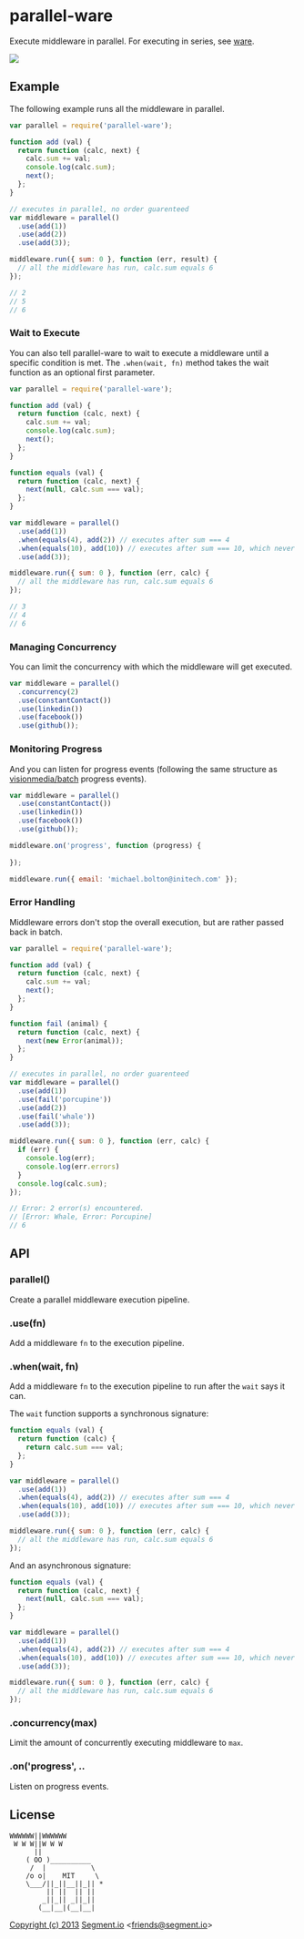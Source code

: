# parallel-ware

  Execute middleware in parallel. For executing in series, see [ware](https://github.com/segmentio/ware). 

![](https://travis-ci.org/segmentio/parallel-ware.png?branch=master)

## Example

The following example runs all the middleware in parallel.

```js
var parallel = require('parallel-ware');

function add (val) {
  return function (calc, next) {
    calc.sum += val;
    console.log(calc.sum);
    next();
  };
}

// executes in parallel, no order guarenteed
var middleware = parallel()
  .use(add(1))
  .use(add(2))
  .use(add(3));

middleware.run({ sum: 0 }, function (err, result) {
  // all the middleware has run, calc.sum equals 6
});

// 2
// 5
// 6
```

### Wait to Execute

You can also tell parallel-ware to wait to execute a middleware until a specific condition is met. The `.when(wait, fn)` method takes the wait function as an optional first parameter.

```js
var parallel = require('parallel-ware');

function add (val) {
  return function (calc, next) {
    calc.sum += val;
    console.log(calc.sum);
    next();
  };
}

function equals (val) {
  return function (calc, next) {
    next(null, calc.sum === val);
  };
}

var middleware = parallel()
  .use(add(1))
  .when(equals(4), add(2)) // executes after sum === 4
  .when(equals(10), add(10)) // executes after sum === 10, which never happens
  .use(add(3));

middleware.run({ sum: 0 }, function (err, calc) {
  // all the middleware has run, calc.sum equals 6
});

// 3
// 4
// 6
```

### Managing Concurrency

You can limit the concurrency with which the middleware will get executed.

```js
var middleware = parallel()
  .concurrency(2)
  .use(constantContact())
  .use(linkedin())
  .use(facebook())
  .use(github());
```

### Monitoring Progress

And you can listen for progress events (following the same structure as [visionmedia/batch](https://github.com/visionmedia/batch) progress events).

```js
var middleware = parallel()
  .use(constantContact())
  .use(linkedin())
  .use(facebook())
  .use(github());

middleware.on('progress', function (progress) {
  
});

middleware.run({ email: 'michael.bolton@initech.com' });
```

### Error Handling

Middleware errors don't stop the overall execution, but are rather passed back in batch.

```js
var parallel = require('parallel-ware');

function add (val) {
  return function (calc, next) {
    calc.sum += val;
    next();
  };
}

function fail (animal) {
  return function (calc, next) {
    next(new Error(animal));
  };
}

// executes in parallel, no order guarenteed
var middleware = parallel()
  .use(add(1))
  .use(fail('porcupine'))
  .use(add(2))
  .use(fail('whale'))
  .use(add(3));

middleware.run({ sum: 0 }, function (err, calc) {
  if (err) {
    console.log(err);
    console.log(err.errors)
  }
  console.log(calc.sum);
});

// Error: 2 error(s) encountered.
// [Error: Whale, Error: Porcupine]
// 6
```

## API

### parallel()

  Create a parallel middleware execution pipeline.

### .use(fn)

  Add a middleware `fn` to the execution pipeline. 

### .when(wait, fn)

  Add a middleware `fn` to the execution pipeline to run after the `wait` says it can.

  The `wait` function supports a synchronous signature:

```js
function equals (val) {
  return function (calc) {
    return calc.sum === val;
  };
}

var middleware = parallel()
  .use(add(1))
  .when(equals(4), add(2)) // executes after sum === 4
  .when(equals(10), add(10)) // executes after sum === 10, which never happens
  .use(add(3));

middleware.run({ sum: 0 }, function (err, calc) {
  // all the middleware has run, calc.sum equals 6
});
```

  And an asynchronous signature:

```js
function equals (val) {
  return function (calc, next) {
    next(null, calc.sum === val);
  };
}

var middleware = parallel()
  .use(add(1))
  .when(equals(4), add(2)) // executes after sum === 4
  .when(equals(10), add(10)) // executes after sum === 10, which never happens
  .use(add(3));

middleware.run({ sum: 0 }, function (err, calc) {
  // all the middleware has run, calc.sum equals 6
});
```

### .concurrency(max)

  Limit the amount of concurrently executing middleware to `max`.

### .on('progress', ..

  Listen on progress events.

## License

```
WWWWWW||WWWWWW
 W W W||W W W
      ||
    ( OO )__________
     /  |           \
    /o o|    MIT     \
    \___/||_||__||_|| *
         || ||  || ||
        _||_|| _||_||
       (__|__|(__|__|
```

[Copyright (c) 2013](http://animals.ivolo.me) [Segment.io](https://segment.io) &lt;friends@segment.io&gt;
